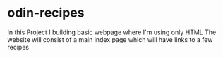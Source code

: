 # odin-recipes

In this Project I building basic webpage where I'm using only HTML
The website will consist of a main index page which will have links to a few recipes
